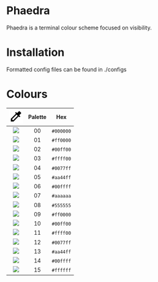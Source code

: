 # Phaedra

Phaedra is a terminal colour scheme focused on visibility.

# Installation

Formatted config files can be found in ./configs

# Colours

| ![](https://github.com/Perdyx/hunt/blob/main/colorize-black-18dp.svg) | Palette | Hex |
| :-: | :-: | :-: |
| ![](https://via.placeholder.com/15/000000/000000?text=+) | 00 | `#000000` |
| ![](https://via.placeholder.com/15/ff0000/000000?text=+) | 01 | `#ff0000` |
| ![](https://via.placeholder.com/15/00ff00/000000?text=+) | 02 | `#00ff00` |
| ![](https://via.placeholder.com/15/ffff00/000000?text=+) | 03 | `#ffff00` |
| ![](https://via.placeholder.com/15/0077ff/000000?text=+) | 04 | `#0077ff` |
| ![](https://via.placeholder.com/15/aa44ff/000000?text=+) | 05 | `#aa44ff` |
| ![](https://via.placeholder.com/15/00ffff/000000?text=+) | 06 | `#00ffff` |
| ![](https://via.placeholder.com/15/aaaaaa/000000?text=+) | 07 | `#aaaaaa` |
| ![](https://via.placeholder.com/15/555555/000000?text=+) | 08 | `#555555` |
| ![](https://via.placeholder.com/15/ff0000/000000?text=+) | 09 | `#ff0000` |
| ![](https://via.placeholder.com/15/00ff00/000000?text=+) | 10 | `#00ff00` |
| ![](https://via.placeholder.com/15/ffff00/000000?text=+) | 11 | `#ffff00` |
| ![](https://via.placeholder.com/15/0077ff/000000?text=+) | 12 | `#0077ff` |
| ![](https://via.placeholder.com/15/aa44ff/000000?text=+) | 13 | `#aa44ff` |
| ![](https://via.placeholder.com/15/00ffff/000000?text=+) | 14 | `#00ffff` |
| ![](https://via.placeholder.com/15/ffffff/000000?text=+) | 15 | `#ffffff` |
